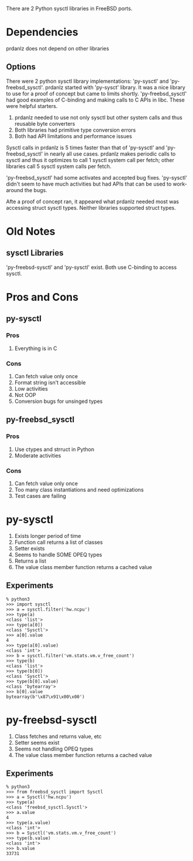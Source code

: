 There are 2 Python sysctl libraries in FreeBSD ports.

# Dependencies

prdanlz does not depend on other libraries

## Options

There were 2 python sysctl library implementations: 'py-sysctl' and 'py-freebsd_sysctl'.
prdanlz started with 'py-sysct' library.
It was a nice library to use for a proof of concept but came to limits shortly.
'py-freebsd_sysctl' had good examples of C-binding and making calls to
C APIs in libc. These were helpful starters.

1. prdanlz needed to use not only sysctl but other system calls and thus reusable byte converters
1. Both libraries had primitive type conversion errors
1. Both had API limitations and performance issues

Sysctl calls in prdanlz is 5 times faster than that of 'py-sysctl' and
'py-freebsd_sysctl' in nearly all use cases.
prdanlz makes periodic calls to sysctl and thus it optimizes to call
1 sysctl system call per fetch; other libraries call 5 sysctl system
calls per fetch.

'py-freebsd_sysctl' had some activates and accepted bug fixes.
'py-sysctl' didn't seem to have much activities but had APIs that
can be used to work-around the bugs.

Afte a proof of concept ran, it appeared what prdanlz needed most was
accessing struct sysctl types.  Neither libraries supported struct types.

# Old Notes

## sysctl Libraries

'py-freebsd-sysctl' and 'py-sysctl' exist.
Both use C-binding to access sysctl.

# Pros and Cons

## py-sysctl
### Pros
1. Everything is in C
### Cons
1. Can fetch value only once
1. Format string isn't accessible
1. Low activities
1. Not OOP
1. Conversion bugs for unsinged types

## py-freebsd_sysctl
### Pros
1. Use ctypes and strruct in Python
1. Moderate activities
### Cons
1. Can fetch value only once
1. Too many class instantiations and need optimizations
1. Test cases are failing

# py-sysctl

1. Exists longer period of time
1. Function call returns a list of classes
1. Setter exists
1. Seems to handle SOME OPEQ types
1. Returns a list
1. The value class member function returns a cached value

## Experiments

```
% python3
>>> import sysctl
>>> a = sysctl.filter('hw.ncpu')
>>> type(a)
<class 'list'>
>>> type(a[0])
<class 'Sysctl'>
>>> a[0].value
4
>>> type(a[0].value)
<class 'int'>
>>> b = sysctl.filter('vm.stats.vm.v_free_count')
>>> type(b)
<class 'list'>
>>> type(b[0])
<class 'Sysctl'>
>>> type(b[0].value)
<class 'bytearray'>
>>> b[0].value
bytearray(b'\x87\x91\x00\x00')
```

# py-freebsd-sysctl 

1. Class fetches and returns value, etc
1. Setter seems exist
1. Seems not handling OPEQ types
1. The value class member function returns a cached value

## Experiments


```
% python3
>>> from freebsd_sysctl import Sysctl
>>> a = Sysctl('hw.ncpu')
>>> type(a)
<class 'freebsd_sysctl.Sysctl'>
>>> a.value
4
>>> type(a.value)
<class 'int'>
>>> b = Sysctl('vm.stats.vm.v_free_count')
>>> type(b.value)
<class 'int'>
>>> b.value
33731

```
